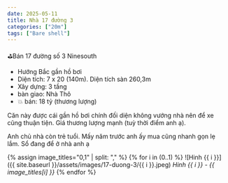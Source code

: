 ```yaml
---
date: 2025-05-11
title: Nhà 17 đường 3
categories: ["20m"]
tags: ["Bare shell"] 
---
```


⛳️Bán 17 đường số 3 Ninesouth
- Hướng Bắc gần hồ bơi
- Diện tích: 7 x 20 (140m). Diện tích sàn 260,3m
- Xây dựng: 3 tầng
- bàn giao: Nhà Thô
- 💥 bán: 18 tỷ (thương lượng)

Căn này được cái gần hồ bơi chính đối diện không vướng nhà nên để xe cũng thuận tiện. Giá thương lượng mạnh (tuỳ thời điểm anh ạ). 

Anh chủ nhà còn trẻ tuổi. Mấy năm trước anh ấy mua cũng nhanh gọn lẹ lắm. Sổ đang để ở nhà anh ạ


{% assign image_titles="0,1" | split: "," %}
{% for i in (0..1) %}
![Hinh {{ i }}]({{ site.baseurl }}/assets/images/17-duong-3/{{ i }}.jpeg)
_Hinh {{ i }} - {{ image_titles[i] }}_
{% endfor %}
